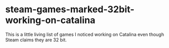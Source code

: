 # steam-games-marked-32bit-working-on-catalina
This is a little living list of games I noticed working on Catalina even though Steam claims they are 32 bit.
